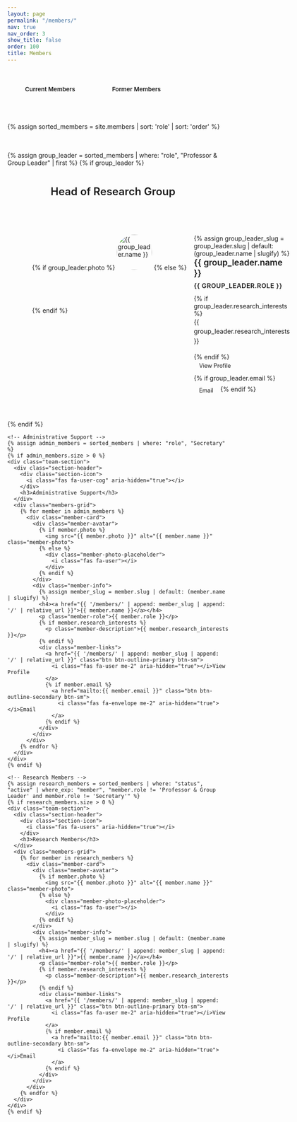 ```yaml
---
layout: page
permalink: "/members/"
nav: true
nav_order: 3
show_title: false
order: 100
title: Members
---
```

<!-- Simple Navigation -->
<div class="members-nav-simple">
  <div class="container-fluid px-3 px-md-4">
    <button id="btn-current" class="nav-btn active" onclick="showSection('current')">Current Members</button>
    <button id="btn-alumni" class="nav-btn" onclick="showSection('alumni')">Former Members</button>
  </div>
</div>

<div class="team-sections">
  {% assign sorted_members = site.members | sort: 'role' | sort: 'order' %}
  
  <!-- Current Members Section -->
  <div id="current-section" class="members-content-section active">
    <!-- Head of Group -->
    {% assign group_leader = sorted_members | where: "role", "Professor & Group Leader" | first %}
    {% if group_leader %}
    <div class="team-section">
      <div class="section-header">
        <div class="section-icon">
           <i class="fas fa-crown" aria-hidden="true"></i>
        </div>
        <h3>Head of Research Group</h3>
      </div>
      <div class="member-card featured">
        <div class="member-avatar">
          {% if group_leader.photo %}
            <img src="{{ group_leader.photo }}" alt="{{ group_leader.name }}" class="member-photo">
          {% else %}
            <div class="member-photo-placeholder">
              <i class="fas fa-user"></i>
            </div>
          {% endif %}
        </div>
        <div class="member-info">
          {% assign group_leader_slug = group_leader.slug | default: (group_leader.name | slugify) %}
          <h4><a href="{{ '/members/' | append: group_leader_slug | append: '/' | relative_url }}">{{ group_leader.name }}</a></h4>
          <p class="member-role">{{ group_leader.role }}</p>
          {% if group_leader.research_interests %}
            <p class="member-description">{{ group_leader.research_interests }}</p>
          {% endif %}
          <div class="member-links">
            <a href="{{ '/members/' | append: group_leader_slug | append: '/' | relative_url }}" class="btn btn-outline-primary btn-sm">
              <i class="fas fa-user me-2" aria-hidden="true"></i>View Profile
            </a>
            {% if group_leader.email %}
              <a href="mailto:{{ group_leader.email }}" class="btn btn-outline-secondary btn-sm">
                <i class="fas fa-envelope me-2" aria-hidden="true"></i>Email
              </a>
            {% endif %}
          </div>
        </div>
      </div>
    </div>
    {% endif %}

    <!-- Administrative Support -->
    {% assign admin_members = sorted_members | where: "role", "Secretary" %}
    {% if admin_members.size > 0 %}
    <div class="team-section">
      <div class="section-header">
        <div class="section-icon">
          <i class="fas fa-user-cog" aria-hidden="true"></i>
        </div>
        <h3>Administrative Support</h3>
      </div>
      <div class="members-grid">
        {% for member in admin_members %}
          <div class="member-card">
            <div class="member-avatar">
              {% if member.photo %}
                <img src="{{ member.photo }}" alt="{{ member.name }}" class="member-photo">
              {% else %}
                <div class="member-photo-placeholder">
                  <i class="fas fa-user"></i>
                </div>
              {% endif %}
            </div>
            <div class="member-info">
              {% assign member_slug = member.slug | default: (member.name | slugify) %}
              <h4><a href="{{ '/members/' | append: member_slug | append: '/' | relative_url }}">{{ member.name }}</a></h4>
              <p class="member-role">{{ member.role }}</p>
              {% if member.research_interests %}
                <p class="member-description">{{ member.research_interests }}</p>
              {% endif %}
              <div class="member-links">
                <a href="{{ '/members/' | append: member_slug | append: '/' | relative_url }}" class="btn btn-outline-primary btn-sm">
                  <i class="fas fa-user me-2" aria-hidden="true"></i>View Profile
                </a>
                {% if member.email %}
                  <a href="mailto:{{ member.email }}" class="btn btn-outline-secondary btn-sm">
                    <i class="fas fa-envelope me-2" aria-hidden="true"></i>Email
                  </a>
                {% endif %}
              </div>
            </div>
          </div>
        {% endfor %}
      </div>
    </div>
    {% endif %}

    <!-- Research Members -->
    {% assign research_members = sorted_members | where: "status", "active" | where_exp: "member", "member.role != 'Professor & Group Leader' and member.role != 'Secretary'" %}
    {% if research_members.size > 0 %}
    <div class="team-section">
      <div class="section-header">
        <div class="section-icon">
          <i class="fas fa-users" aria-hidden="true"></i>
        </div>
        <h3>Research Members</h3>
      </div>
      <div class="members-grid">
        {% for member in research_members %}
          <div class="member-card">
            <div class="member-avatar">
              {% if member.photo %}
                <img src="{{ member.photo }}" alt="{{ member.name }}" class="member-photo">
              {% else %}
                <div class="member-photo-placeholder">
                  <i class="fas fa-user"></i>
                </div>
              {% endif %}
            </div>
            <div class="member-info">
              {% assign member_slug = member.slug | default: (member.name | slugify) %}
              <h4><a href="{{ '/members/' | append: member_slug | append: '/' | relative_url }}">{{ member.name }}</a></h4>
              <p class="member-role">{{ member.role }}</p>
              {% if member.research_interests %}
                <p class="member-description">{{ member.research_interests }}</p>
              {% endif %}
              <div class="member-links">
                <a href="{{ '/members/' | append: member_slug | append: '/' | relative_url }}" class="btn btn-outline-primary btn-sm">
                  <i class="fas fa-user me-2" aria-hidden="true"></i>View Profile
                </a>
                {% if member.email %}
                  <a href="mailto:{{ member.email }}" class="btn btn-outline-secondary btn-sm">
                    <i class="fas fa-envelope me-2" aria-hidden="true"></i>Email
                  </a>
                {% endif %}
              </div>
            </div>
          </div>
        {% endfor %}
      </div>
    </div>
    {% endif %}
  </div>

  <!-- Alumni Section -->
  <div id="alumni-section" class="members-content-section">
    {% assign alumni_members = sorted_members | where: "status", "alumni" %}
    {% if alumni_members.size > 0 %}
    <div class="team-section">
      <div class="section-header">
        <div class="section-icon">
          <i class="fas fa-history" aria-hidden="true"></i>
        </div>
        <h3>Former Members (Alumni)</h3>
      </div>
      <div class="members-grid">
        {% for member in alumni_members %}
          <div class="member-card former">
            <div class="member-info">
              <h4>{{ member.name }}</h4>
              <p class="member-role">{{ member.role }}</p>
              {% if member.graduation_year %}
                <p class="member-graduation">Graduated: {{ member.graduation_year }}</p>
              {% endif %}
              {% if member.current_position %}
                <p class="member-current">{{ member.current_position }}</p>
              {% endif %}
              {% if member.research_interests %}
                <p class="member-description">{{ member.research_interests }}</p>
              {% endif %}
            </div>
          </div>
        {% endfor %}
      </div>
    </div>
    {% endif %}
  </div>
</div>

<style>
/* Simple Navigation - Heidelberg Theme */
.members-nav-simple {
  background: var(--bg-primary);
  border-bottom: 2px solid var(--border-color);
  padding: 1.5rem 0;
  margin-bottom: 2rem;
}

.container {
  max-width: 1200px;
  margin: 0 auto;
  padding: 0 1rem;
  text-align: center;
}

.nav-btn {
  background: var(--primary);
  border: 2px solid var(--primary);
  color: var(--primary-text);
  padding: 0.75rem 2rem;
  margin: 0 0.5rem;
  border-radius: var(--radius-md);
  font-weight: 600;
  cursor: pointer;
  transition: var(--transition-base);
  font-family: inherit;
}

.nav-btn:hover {
  background: var(--heidelberg-red);
  color: var(--primary-text);
  transform: translateY(-2px);
  box-shadow: var(--shadow-md);
}

.nav-btn.active {
  background: var(--primary);
  color: var(--primary-text);
  box-shadow: var(--shadow-sm);
}

/* Content Sections */
.members-content-section {
  display: none;
}

.members-content-section.active {
  display: block;
}

/* Team Sections - Heidelberg Theme */
.team-sections {
  max-width: 1200px;
  margin: 0 auto;
  display: flex;
  flex-direction: column;
  gap: 3rem;
}

.team-section {
  background: var(--bg-primary);
  border: 2px solid var(--border-color);
  border-radius: var(--radius-lg);
  padding: 2rem;
  box-shadow: var(--shadow-sm);
}

.section-header {
  display: flex;
  align-items: center;
  gap: 1rem;
  margin-bottom: 2rem;
  padding-bottom: 1rem;
  border-bottom: 3px solid var(--primary);
}

.section-icon {
  width: 50px;
  height: 50px;
  background: var(--primary);
  color: var(--primary-text);
  border-radius: 50%;
  display: flex;
  align-items: center;
  justify-content: center;
  font-size: 1.2rem;
  box-shadow: var(--shadow-sm);
}

.section-header h3 {
  margin: 0;
  color: var(--text-primary);
  font-size: 1.5rem;
  font-weight: 600;
}

.members-grid {
  display: grid;
  grid-template-columns: repeat(auto-fill, minmax(300px, 1fr));
  gap: 2rem;
}

.member-card {
  background: var(--bg-primary);
  border: 2px solid var(--border-color);
  border-radius: var(--radius-md);
  padding: 1.5rem;
  transition: var(--transition-base);
  display: flex;
  gap: 1rem;
}

.member-card:hover {
  transform: translateY(-4px);
  box-shadow: var(--shadow-md);
  border-color: var(--primary);
}

.member-card.featured {
  border-color: var(--primary);
  box-shadow: var(--shadow-sm);
}

.member-card.former {
  opacity: 0.8;
  background: var(--bg-secondary);
  flex-direction: column;
  text-align: center;
}

.member-card.former:hover {
  opacity: 1;
  background: var(--bg-primary);
}

.member-card.former .member-info {
  width: 100%;
}

.member-avatar {
  flex-shrink: 0;
}

.member-photo {
  width: 80px;
  height: 80px;
  border-radius: 50%;
  object-fit: cover;
  border: 3px solid var(--primary);
  box-shadow: var(--shadow-sm);
}

.member-photo-placeholder {
  width: 80px;
  height: 80px;
  border-radius: 50%;
  background: var(--primary);
  border: 3px solid var(--primary);
  display: flex;
  align-items: center;
  justify-content: center;
  color: var(--primary-text);
  font-size: 2rem;
  box-shadow: var(--shadow-sm);
}

.member-info {
  flex: 1;
}

.member-info h4 {
  margin: 0 0 0.5rem 0;
  color: var(--text-primary);
  font-size: 1.2rem;
  font-weight: 600;
}

.member-info h4 a {
  color: inherit;
  text-decoration: none;
  transition: var(--transition-base);
}

.member-info h4 a:hover {
  color: var(--primary);
}

.member-role {
  color: var(--primary);
  font-weight: 600;
  margin: 0 0 0.75rem 0;
  font-size: 0.9rem;
  text-transform: uppercase;
  letter-spacing: 0.5px;
}

.member-graduation {
  font-size: 0.9rem;
  color: var(--text-secondary);
  margin: 0 0 0.5rem 0;
  font-style: italic;
}

.member-current {
  font-size: 0.9rem;
  color: var(--text-secondary);
  margin: 0 0 0.75rem 0;
  font-weight: 500;
}

.member-description {
  color: var(--text-secondary);
  font-size: 0.9rem;
  line-height: 1.5;
  margin: 0 0 1rem 0;
}

.member-links {
  display: flex;
  gap: 0.5rem;
  flex-wrap: wrap;
}

.member-links .btn {
  font-size: 0.8rem;
  padding: 0.25rem 0.5rem;
  border-radius: var(--radius-sm);
  transition: var(--transition-base);
  text-decoration: none;
  display: inline-flex;
  align-items: center;
  gap: 0.25rem;
}

.btn-outline-primary {
  background: transparent;
  color: var(--primary);
  border: 1px solid var(--primary);
}

.btn-outline-primary:hover {
  background: var(--primary);
  color: var(--primary-text);
  transform: translateY(-1px);
  box-shadow: var(--shadow-sm);
}

.btn-outline-secondary {
  background: transparent;
  color: var(--text-secondary);
  border: 1px solid var(--border-color);
}

.btn-outline-secondary:hover {
  background: var(--bg-secondary);
  color: var(--text-primary);
  border-color: var(--border-dark);
  transform: translateY(-1px);
  box-shadow: var(--shadow-sm);
}

@media (max-width: 768px) {
  .members-grid {
    grid-template-columns: 1fr;
  }
  
  .member-card {
    flex-direction: column;
    text-align: center;
  }
  
  .member-avatar {
    align-self: center;
  }
  
  .member-links {
    justify-content: center;
  }
  
  .section-header {
    flex-direction: column;
    text-align: center;
  }
}
</style>

<script>
function showSection(sectionName) {
  // Hide all sections
  document.querySelectorAll('.members-content-section').forEach(section => {
    section.classList.remove('active');
  });
  
  // Remove active class from all buttons
  document.querySelectorAll('.nav-btn').forEach(btn => {
    btn.classList.remove('active');
  });
  
  // Show selected section
  document.getElementById(sectionName + '-section').classList.add('active');
  
  // Update button active states without relying on global event
  const btnCurrent = document.getElementById('btn-current');
  const btnAlumni = document.getElementById('btn-alumni');
  if (btnCurrent && btnAlumni) {
    btnCurrent.classList.toggle('active', sectionName === 'current');
    btnAlumni.classList.toggle('active', sectionName === 'alumni');
  }
}

// Apply initial section from URL (?section=alumni|current)
document.addEventListener('DOMContentLoaded', function() {
  try {
    const params = new URLSearchParams(window.location.search);
    const section = (params.get('section') || '').toLowerCase();
    if (section === 'alumni' || section === 'former') {
      showSection('alumni');
    } else if (section === 'current') {
      showSection('current');
    }
  } catch (_) {}
});
</script> 
